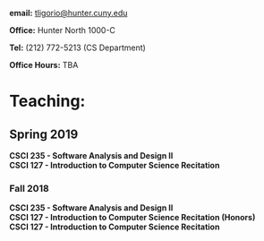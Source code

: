 **email:** tligorio@hunter.cuny.edu  

**Office:** Hunter North 1000-C 

**Tel:** (212) 772-5213 (CS Department)

**Office Hours:**  TBA

# Teaching:

## Spring 2019
**CSCI 235 - Software Analysis and Design II**   
**CSCI 127 - Introduction to Computer Science Recitation** 


### Fall 2018
**CSCI 235 - Software Analysis and Design II**   
**CSCI 127 - Introduction to Computer Science Recitation (Honors)**  
**CSCI 127 - Introduction to Computer Science Recitation** 
